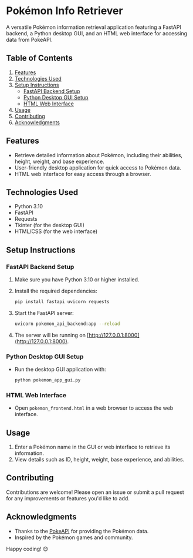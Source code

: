 # Pokémon Info Retriever

A versatile Pokémon information retrieval application featuring a FastAPI backend, a Python desktop GUI, and an HTML web interface for accessing data from PokeAPI.

## Table of Contents
1. [Features](#features)
2. [Technologies Used](#technologies-used)
3. [Setup Instructions](#setup-instructions)
    - [FastAPI Backend Setup](#fastapi-backend-setup)
    - [Python Desktop GUI Setup](#python-desktop-gui-setup)
    - [HTML Web Interface](#html-web-interface)
4. [Usage](#usage)
5. [Contributing](#contributing)
6. [Acknowledgments](#acknowledgments)

## Features
- Retrieve detailed information about Pokémon, including their abilities, height, weight, and base experience.
- User-friendly desktop application for quick access to Pokémon data.
- HTML web interface for easy access through a browser.

## Technologies Used
- Python 3.10
- FastAPI
- Requests
- Tkinter (for the desktop GUI)
- HTML/CSS (for the web interface)

## Setup Instructions

### FastAPI Backend Setup
1. Make sure you have Python 3.10 or higher installed.
2. Install the required dependencies:

    ```bash
    pip install fastapi uvicorn requests
    ```

3. Start the FastAPI server:

    ```bash
    uvicorn pokemon_api_backend:app --reload
    ```

4. The server will be running on [http://127.0.0.1:8000](http://127.0.0.1:8000).

### Python Desktop GUI Setup
- Run the desktop GUI application with:

    ```bash
    python pokemon_app_gui.py
    ```

### HTML Web Interface
- Open `pokemon_frontend.html` in a web browser to access the web interface.

## Usage
1. Enter a Pokémon name in the GUI or web interface to retrieve its information.
2. View details such as ID, height, weight, base experience, and abilities.

## Contributing
Contributions are welcome! Please open an issue or submit a pull request for any improvements or features you'd like to add.

## Acknowledgments
- Thanks to the [PokeAPI](https://pokeapi.co/) for providing the Pokémon data.
- Inspired by the Pokémon games and community.

Happy coding! 😊